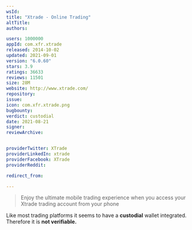 ```yaml
---
wsId: 
title: "Xtrade - Online Trading"
altTitle: 
authors:

users: 1000000
appId: com.xfr.xtrade
released: 2014-10-02
updated: 2021-09-01
version: "6.0.60"
stars: 3.9
ratings: 36633
reviews: 11501
size: 28M
website: http://www.xtrade.com/
repository: 
issue: 
icon: com.xfr.xtrade.png
bugbounty: 
verdict: custodial
date: 2021-08-21
signer: 
reviewArchive:


providerTwitter: XTrade
providerLinkedIn: xtrade
providerFacebook: XTrade
providerReddit: 

redirect_from:

---
```



> Enjoy the ultimate mobile trading experience when you access your Xtrade trading account from your phone

Like most trading platforms it seems to have a **custodial** wallet integrated. Therefore it is **not verifiable.**
